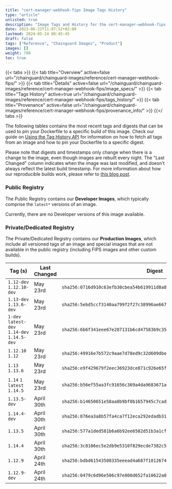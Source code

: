 ```yaml
---
title: "cert-manager-webhook-fips Image Tags History"
type: "article"
unlisted: true
description: "Image Tags and History for the cert-manager-webhook-fips Chainguard Image"
date: 2023-06-22T11:07:52+02:00
lastmod: 2024-05-24 00:45:45
draft: false
tags: ["Reference", "Chainguard Images", "Product"]
images: []
weight: 700
toc: true
---
```


{{< tabs >}}
{{< tab title="Overview" active=false url="/chainguard/chainguard-images/reference/cert-manager-webhook-fips/" >}}
{{< tab title="Details" active=false url="/chainguard/chainguard-images/reference/cert-manager-webhook-fips/image_specs/" >}}
{{< tab title="Tags History" active=true url="/chainguard/chainguard-images/reference/cert-manager-webhook-fips/tags_history/" >}}
{{< tab title="Provenance" active=false url="/chainguard/chainguard-images/reference/cert-manager-webhook-fips/provenance_info/" >}}
{{</ tabs >}}

The following tables contains the most recent tags and digests that can be used to pin your Dockerfile to a specific build of this image. Check our guide on [Using the Tag History API](/chainguard/chainguard-images/using-the-tag-history-api/) for information on how to fetch all tags from an image and how to pin your Dockerfile to a specific digest.

Please note that digests and timestamps only change when there is a change to the image, even though images are rebuilt every night. The "Last Changed" column indicates when the image was last modified, and doesn't always reflect the latest build timestamp. For more information about how our reproducible builds work, please refer to [this blog post](https://www.chainguard.dev/unchained/reproducing-chainguards-reproducible-image-builds).

### Public Registry
The Public Registry contains our **Developer Images**, which typically comprise the `latest*` versions of an image.

Currently, there are no Developer versions of this image available.

### Private/Dedicated Registry
The Private/Dedicated Registry contains our **Production Images**, which include all versioned tags of an image and special images that are not available in the public registry (including FIPS images and other custom builds).

| Tag (s)                                       | Last Changed | Digest                                                                    |
|-----------------------------------------------|--------------|---------------------------------------------------------------------------|
|  `1.12-dev` `1.12.10-dev`                     | May 23rd     | `sha256:0716d910c63efb30cbea54b619911d8a87ce994803623d617b1d8f89542e0794` |
|  `1.13-dev` `1.13.6-dev`                      | May 23rd     | `sha256:5ebd5ccf3140aa799f2f27c38996ae667aee9abee39484c5b5d15d90b4f12ec7` |
|  `1-dev` `latest-dev` `1.14-dev` `1.14.5-dev` | May 23rd     | `sha256:6b6f341eee67e287131b6cd47583b9c35a01d01c3dfd3f6fb47d9fff21e29d87` |
|  `1.12.10` `1.12`                             | May 23rd     | `sha256:49916e7b572c9aae7d78ed9c32d609dbe531511de7d7b8c191cd5778a9341535` |
|  `1.13` `1.13.6`                              | May 23rd     | `sha256:e9f429679f2eec36923dce871c926e65f9b4f0b5a4de1bd7a78c512980e81189` |
|  `1.14` `1` `latest` `1.14.5`                 | May 23rd     | `sha256:b56ef55aa3fc91656c369a4da9683671a8c62667c3813cfd43bacb1090302118` |
|  `1.13.5-dev`                                 | April 30th   | `sha256:b14650651e58aa8b9bf0b1657945c7cad50c50559804f5950806367b8828f5b0` |
|  `1.14.4-dev`                                 | April 30th   | `sha256:876ea3a8b57fa4ca7f12eca292edadb3127e603a1273cc15688ff285161592bf` |
|  `1.13.5`                                     | April 30th   | `sha256:577a1ded581b6a6b92ee6502d51b3a1cf0e946d257d7f4dd8358e7378ab82b2a` |
|  `1.14.4`                                     | April 30th   | `sha256:3c8106ec5e2db9e5310f829ecde7382c56f378dd292e23a5ea53115e06a5fece` |
|  `1.12.9`                                     | April 24th   | `sha256:bdbd61543508335eeead4a687f18126744ecd0e5b29c323ba1eb6de057fdf5d5` |
|  `1.12.9-dev`                                 | April 24th   | `sha256:0479c6d96e506c97e800d652fa10622a0173c2d9172e96f3d0074e95fd8b579d` |


